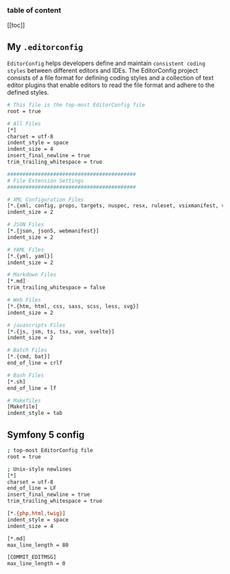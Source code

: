 <div align="center">
  <span class="iconify" data-icon="vscode-icons:file-type-editorconfig" data-inline="false" width="100"></span>
</div>

<h3>table of content</h3>

[[toc]]

## My `.editorconfig`
`EditorConfig` helps developers define and maintain `consistent coding styles` between different editors and IDEs. The EditorConfig project consists of a file format for defining coding styles and a collection of text editor plugins that enable editors to read the file format and adhere to the defined styles.

```bash
# This file is the top-most EditorConfig file
root = true

# All Files
[*]
charset = utf-8
indent_style = space
indent_size = 4
insert_final_newline = true
trim_trailing_whitespace = true

##########################################
# File Extension Settings
##########################################

# XML Configuration Files
[*.{xml, config, props, targets, nuspec, resx, ruleset, vsixmanifest, vsct}]
indent_size = 2

# JSON Files
[*.{json, json5, webmanifest}]
indent_size = 2

# YAML Files
[*.{yml, yaml}]
indent_size = 2

# Markdown Files
[*.md]
trim_trailing_whitespace = false

# Web Files
[*.{htm, html, css, sass, scss, less, svg}]
indent_size = 2

# javascripts Files
[*.{js, jsm, ts, tsx, vue, svelte}]
indent_size = 2

# Batch Files
[*.{cmd, bat}]
end_of_line = crlf

# Bash Files
[*.sh]
end_of_line = lf

# Makefiles
[Makefile]
indent_style = tab

```


## Symfony 5 config
```bash
; top-most EditorConfig file
root = true

; Unix-style newlines
[*]
charset = utf-8
end_of_line = LF
insert_final_newline = true
trim_trailing_whitespace = true

[*.{php,html,twig}]
indent_style = space
indent_size = 4

[*.md]
max_line_length = 80

[COMMIT_EDITMSG]
max_line_length = 0 
```
